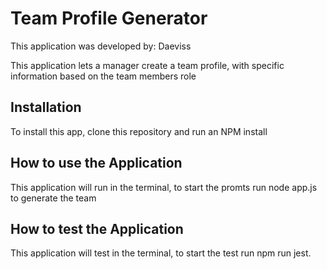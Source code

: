 # Team Profile Generator
This application was developed by: Daeviss

This application lets a manager create a team profile, with specific information based on the team members role 

## Installation
To install this app, clone this repository and run an NPM install 
## How to use the Application
This application will run in the terminal, to start the promts run node app.js to generate the team 
## How to test the Application
This application will test in the terminal, to start the test run npm run jest.
